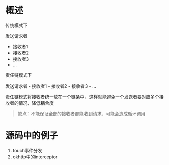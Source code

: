 # 概述

传统模式下

发送请求者

- 接收者1
- 接收者2
- 接收者3
- ...

责任链模式下

发送请求者 - 接收者1 - 接收者2 - 接收者3 - ...

责任链模式将接收者统一放在一个链条中，这样就能避免一个发送者要对应多个接收者的情况，降低耦合度

> 缺点：不能保证全部的接收者都能收到请求、可能会造成循环调用

# 源码中的例子

1. touch事件分发
2. okhttp中的interceptor